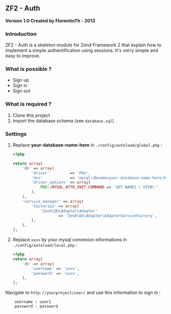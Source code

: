 ## ZF2 - Auth
**Version 1.0 Created by FlorentinTh - 2013**

### Introduction

ZF2 - Auth is a skeleton module for Zend Framework 2 that explain how to implement a simple authentification using sessions.
It's verry simple and easy to improve.

### What is possible ?

* Sign up
* Sign in
* Sign out

### What is required ?

1. Clone this project
2. Import the database schema (see `database.sql`)

### Settings

1. Replace __your-database-name-here__ in `./config/autoload/global.php` :
	```php
    <?php

	return array(
	    'db' => array(
	        'driver'         => 'Pdo',
	        'dsn'            => 'mysql:dbname=your-database-name-here;host=localhost',
	        'driver_options' => array(
	            PDO::MYSQL_ATTR_INIT_COMMAND => 'SET NAMES \'UTF8\''
	        ),
	    ),
	    'service_manager' => array(
	        'factories' => array(
	            'Zend\Db\Adapter\Adapter'
	                    => 'Zend\Db\Adapter\AdapterServiceFactory',
	        ),
	    ),
	);
	```

2. Replace `xxxx` by your mysql connexion informations in `./config/autoload/local.php` :
	```php
	<?php
	return array(
	    'db' => array(
	        'username' => 'xxxx',
	        'password' => 'xxxx',
	    ),
	);
	```

Navigate to `http://yourproject/user/` and use this information to sign in :
	
		username : user1
		password : password